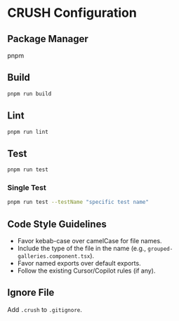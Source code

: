 # CRUSH Configuration

## Package Manager

pnpm

## Build

```bash
pnpm run build
```

## Lint

```bash
pnpm run lint
```

## Test

```bash
pnpm run test
```

### Single Test

```bash
pnpm run test --testName "specific test name"
```

## Code Style Guidelines

-   Favor kebab-case over camelCase for file names.
-   Include the type of the file in the name (e.g., `grouped-galleries.component.tsx`).
-   Favor named exports over default exports.
-   Follow the existing Cursor/Copilot rules (if any).

## Ignore File

Add `.crush` to `.gitignore`.